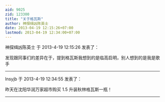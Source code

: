 ```yaml
---
aid: 9025
zid: 123300
title: "关于格瓦斯"
author: 神探缉凶陈英士
date: 2013-04-19 12:15:26+07:00
lastmod: 2013-04-19 12:34:00+07:00
---
```


神探缉凶陈英士 于 2013-4-19 12:15:26 发表了：

发现跟同事们的差异在于，提到格瓦斯我想到的是临高启明，别人想到的是我是歌手

---

lnsyjb 于 2013-4-19 12:34:55 发表了：

昨天在沈阳华润万家超市购买 1.5 升装秋林格瓦斯一瓶！

---
